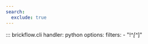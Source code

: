 ```yaml
---
search:
  exclude: true
---
```


::: brickflow.cli
    handler: python
    options:
        filters:
            - "!^_[^_]"

